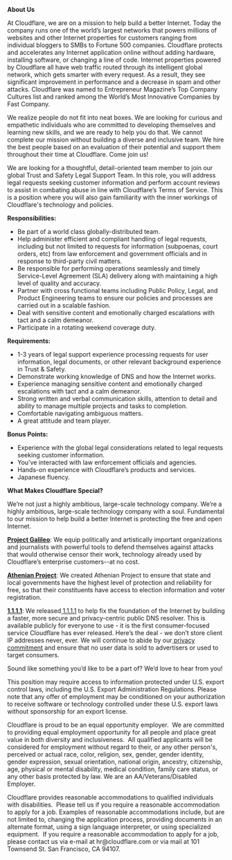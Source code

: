 <div class="content-intro">
	<div><strong>About Us</strong></div>
	<div>
		<p>At Cloudflare, we are on a mission to help build a better Internet. Today the company runs one of the world’s largest networks that powers millions of websites and other Internet properties for customers ranging from individual bloggers to SMBs to Fortune 500 companies. Cloudflare protects and accelerates any Internet application online without adding hardware, installing software, or changing a line of code. Internet properties powered by Cloudflare all have web traffic routed through its intelligent global network, which gets smarter with every request. As a result, they see significant improvement in performance and a decrease in spam and other attacks. Cloudflare was named to Entrepreneur Magazine’s Top Company Cultures list and ranked among the World’s Most Innovative Companies by Fast Company.&nbsp;</p>
		<p><span style="font-weight: 400;">We realize people do not fit into neat boxes. We are looking for curious and empathetic individuals who are committed to developing themselves and learning new skills, and we are ready to help you do that. We cannot complete our mission without building a diverse and inclusive team. We hire the best people based on an evaluation of their potential and support them throughout their time at Cloudflare. Come join us!&nbsp;</span></p>
	</div>
</div>
<p>We are looking for a thoughtful, detail-oriented team member to join our global Trust and Safety Legal Support Team. In this role, you will address legal requests seeking customer information and perform account reviews to assist in combating abuse in line with Cloudflare’s Terms of Service. This is a position where you will also gain familiarity with the inner workings of Cloudflare's technology and policies.&nbsp;</p>
<p><strong>Responsibilities</strong><strong>:</strong></p>
<ul>
	<li>Be part of a world class globally-distributed team.</li>
	<li>Help administer efficient and compliant handling of legal requests, including but not limited to requests for information (subpoenas, court orders, etc) from law enforcement and government officials and in response to third-party civil matters.</li>
	<li>Be responsible for performing operations seamlessly and timely Service-Level Agreement (SLA) delivery along with maintaining a high level of quality and accuracy.&nbsp;</li>
	<li>Partner with cross functional teams including Public Policy, Legal, and Product Engineering teams to ensure our policies and processes are carried out in a scalable fashion.</li>
	<li>Deal with sensitive content and emotionally charged escalations with tact and a calm demeanor.</li>
	<li>Participate in a rotating weekend coverage duty.</li>
</ul>
<p><strong>Requirements</strong><strong>:</strong></p>
<ul>
	<li>1-3 years of legal support experience processing requests for user information, legal documents, or other relevant background experience in Trust &amp; Safety.</li>
	<li>Demonstrate working knowledge of DNS and how the Internet works.</li>
	<li>Experience managing sensitive content and emotionally charged escalations with tact and a calm demeanor.</li>
	<li>Strong written and verbal communication skills, attention to detail and ability to manage multiple projects and tasks to completion.</li>
	<li>Comfortable navigating ambiguous matters.&nbsp;</li>
	<li>A great attitude and team player.&nbsp;</li>
</ul>
<p><strong>Bonus Points:</strong></p>
<ul>
	<li>Experience with the global legal considerations related to legal requests seeking customer information.&nbsp;</li>
	<li>You’ve interacted with law enforcement officials and agencies.</li>
	<li>Hands-on experience with Cloudflare’s products and services.&nbsp;</li>
	<li>Japanese fluency.</li>
</ul>
<div class="content-conclusion">
	<p><strong>What Makes Cloudflare Special?</strong></p>
	<p><span style="font-weight: 400;">We’re not just a highly ambitious, large-scale technology company. We’re a highly ambitious, large-scale technology company with a soul. Fundamental to our mission to help build a better Internet is protecting the free and open Internet.</span></p>
	<p><a href="https://blog.cloudflare.com/protecting-free-expression-online/"><strong>Project Galileo</strong></a><span style="font-weight: 400;">: We equip politically and artistically important organizations and journalists with powerful tools to defend themselves against attacks that would otherwise censor their work, technology already used by Cloudflare’s enterprise customers--at no cost.</span></p>
	<p><strong><a href="https://www.cloudflare.com/athenian/">Athenian Project</a></strong><span style="font-weight: 400;">: We created Athenian Project to ensure that state and local governments have the highest level of protection and reliability for free, so that their constituents have access to election information and voter registration.</span></p>
	<p><a href="https://1.1.1.1/"><strong>1.1.1.1</strong></a><span style="font-weight: 400;">: We released</span><a href="https://1.1.1.1/"> <span style="font-weight: 400;">1.1.1.1</span></a><span style="font-weight: 400;"> to help fix the foundation of the Internet by building a faster, more secure and privacy-centric public DNS resolver. This is available publicly for everyone to use - it is the first consumer-focused service Cloudflare has ever released. Here’s the deal - we don’t store client IP addresses never, ever. We will continue to abide by our</span><a href="https://developers.cloudflare.com/1.1.1.1/privacy/public-dns-resolver"> privacy commitment</a><span style="font-weight: 400;"> and ensure that no user data is sold to advertisers or used to target consumers.</span></p>
	<p><span style="font-weight: 400;">Sound like something you’d like to be a part of? We’d love to hear from you!</span></p>
	<p><span style="font-weight: 400;">This position may require access to information protected under U.S. export control laws, including the U.S. Export Administration Regulations. Please note that any offer of employment may be conditioned on your authorization to receive software or technology controlled under these U.S. export laws without sponsorship for an export license.</span></p>
	<p><span style="font-weight: 400;">Cloudflare is proud to be an equal opportunity employer. &nbsp;We are committed to providing equal employment opportunity for all people and place great value in both diversity and inclusiveness. &nbsp;All qualified applicants will be considered for employment without regard to their, or any other person's, perceived or actual</span> <span style="font-weight: 400;">race, color, religion, sex, gender, gender identity, gender expression, sexual orientation, national origin, ancestry, citizenship, age, physical or mental disability, medical condition, family care status, or any other basis protected by law. </span><span style="font-weight: 400;">We are an AA/Veterans/Disabled Employer.</span></p>
	<p><span style="font-weight: 400;">Cloudflare provides reasonable accommodations to qualified individuals with disabilities. &nbsp;Please tell us if you require a reasonable accommodation to apply for a job. Examples of reasonable accommodations include, but are not limited to, changing the application process, providing documents in an alternate format, using a sign language interpreter, or using specialized equipment. &nbsp;If you require a reasonable accommodation to apply for a job, please contact us via e-mail at </span><span style="font-weight: 400;">hr@cloudflare.com</span><span style="font-weight: 400;"> or via mail at 101 Townsend St. San Francisco, CA 94107.</span></p>
</div>